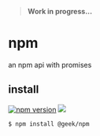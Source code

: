 > **Work in progress...**

# npm

an npm api with promises

## install

[![npm version](https://badge.fury.io/js/%40geek%2Fnpm.svg)](https://badge.fury.io/js/%40geek%2Fnpm)
[![](http://img.shields.io/badge/license-MIT-blue.svg?style=flat-square)]()

```bash
$ npm install @geek/npm
```
